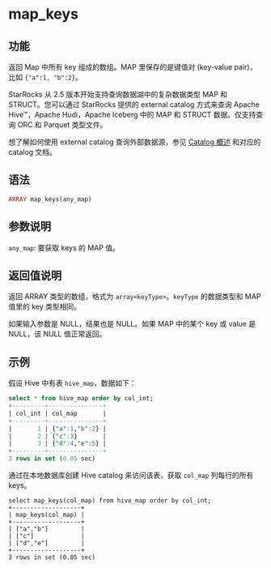 # map_keys

## 功能

返回 Map 中所有 key 组成的数组。MAP 里保存的是键值对 (key-value pair)，比如 `{"a":1, "b":2}`。

StarRocks 从 2.5 版本开始支持查询数据湖中的复杂数据类型 MAP 和 STRUCT。您可以通过 StarRocks 提供的 external catalog 方式来查询 Apache Hive™，Apache Hudi，Apache Iceberg 中的 MAP 和 STRUCT 数据。仅支持查询 ORC 和 Parquet 类型文件。

想了解如何使用 external catalog 查询外部数据源，参见 [Catalog 概述](../../../data_source/catalog/catalog_overview.md) 和对应的 catalog 文档。

## 语法

```Haskell
ARRAY map_keys(any_map)
```

## 参数说明

`any_map`:  要获取 keys 的 MAP 值。

## 返回值说明

返回 ARRAY 类型的数组，格式为 `array<keyType>`。`keyType` 的数据类型和 MAP 值里的 key 类型相同。

如果输入参数是 NULL，结果也是 NULL。如果 MAP 中的某个 key 或 value 是 NULL，该 NULL 值正常返回。

## 示例

假设 Hive 中有表 `hive_map`，数据如下：

```SQL
select * from hive_map order by col_int;
+---------+---------------+
| col_int | col_map       |
+---------+---------------+
|       1 | {"a":1,"b":2} |
|       2 | {"c":3}       |
|       3 | {"d":4,"e":5} |
+---------+---------------+
3 rows in set (0.05 sec)
```

通过在本地数据库创建 Hive catalog 来访问该表，获取 `col_map` 列每行的所有 keys。

```Plain
select map_keys(col_map) from hive_map order by col_int;
+-------------------+
| map_keys(col_map) |
+-------------------+
| ["a","b"]         |
| ["c"]             |
| ["d","e"]         |
+-------------------+
3 rows in set (0.05 sec)
```
